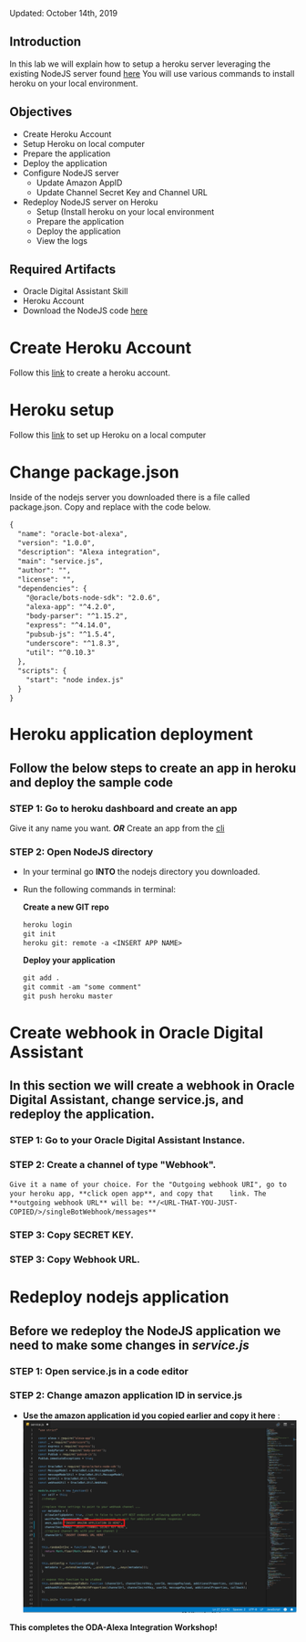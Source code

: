 Updated: October 14th, 2019

## Introduction

In this lab we will explain how to setup a heroku server leveraging the existing NodeJS server found [here](https://blogs.oracle.com/mobile/adding-alexa-as-a-conversation-channel-to-your-oracle-digital-assistant-chatbot)
You will use various commands to install heroku on your local environment. 

## Objectives
- Create Heroku Account
- Setup Heroku on local computer
- Prepare the application
- Deploy the application
- Configure NodeJS server
    - Update Amazon AppID
    - Update Channel Secret Key and Channel URL 
- Redeploy NodeJS server on Heroku
    - Setup (Install heroku on your local environment
    - Prepare the application
    - Deploy the application
    - View the logs

## Required Artifacts
- Oracle Digital Assistant Skill
- Heroku Account
- Download the NodeJS code [here](https://blogs.oracle.com/mobile/adding-alexa-as-a-conversation-channel-to-your-oracle-digital-assistant-chatbot)

# Create Heroku Account
Follow this [link](https://signup.heroku.com/?c=70130000001xDpdAAE&gclid=Cj0KCQjwuZDtBRDvARIsAPXFx3DyRB323ksXfO_lYs7W14RB6CRCTQjMBNQTOuElUazr4rbuGysu78waAvLDEALw_wcB) to create a heroku account. 

# Heroku setup
Follow this [link](https://devcenter.heroku.com/articles/getting-started-with-nodejs#set-up) to set up Heroku on a local computer

# Change package.json
Inside of the nodejs server you downloaded there is a file called package.json. Copy and replace with the code below. 
```
{
  "name": "oracle-bot-alexa",
  "version": "1.0.0",
  "description": "Alexa integration",
  "main": "service.js",
  "author": "",
  "license": "",
  "dependencies": {
    "@oracle/bots-node-sdk": "2.0.6",
    "alexa-app": "^4.2.0",
    "body-parser": "^1.15.2",
    "express": "^4.14.0",
    "pubsub-js": "^1.5.4",
    "underscore": "^1.8.3",
    "util": "^0.10.3"
  },
  "scripts": {
    "start": "node index.js"
  }
} 
```
# Heroku application deployment
## Follow the below steps to create an app in heroku and deploy the sample code
### **STEP 1**: Go to heroku dashboard and create an app
  Give it any name you want.
  ***OR***
  Create an app from the [cli](https://devcenter.heroku.com/articles/creating-apps)

### **STEP 2**: Open NodeJS directory
  - In your terminal go **INTO** the nodejs directory you downloaded.
  - Run the following commands in terminal: 
  
    **Create a new GIT repo**
    ```
    heroku login
    git init
    heroku git: remote -a <INSERT APP NAME>
    ```

    **Deploy your application**
    ```
    git add .
    git commit -am "some comment"
    git push heroku master
    ```

# Create webhook in Oracle Digital Assistant
  ## In this section we will create a webhook in Oracle Digital Assistant, change service.js, and redeploy the application.
  ### **STEP 1**: Go to your Oracle Digital Assistant Instance.
  ### **STEP 2**: Create a channel of type "Webhook".
    Give it a name of your choice. For the "Outgoing webhook URI", go to your heroku app, **click open app**, and copy that    link. The **outgoing webhook URL** will be: **/<URL-THAT-YOU-JUST-COPIED/>/singleBotWebhook/messages** 
  ### **STEP 3**: Copy SECRET KEY.
  ### **STEP 3**: Copy Webhook URL.
   

  
# Redeploy nodejs application
## Before we redeploy the NodeJS application we need to make some changes in ***service.js***
### **STEP 1**: Open service.js in a code editor
### **STEP 2**: Change amazon application ID in service.js

- **Use the amazon application id you copied earlier and copy it here** :
![](images/200heroku/appID.png)
  


**This completes the ODA-Alexa Integration Workshop!**

